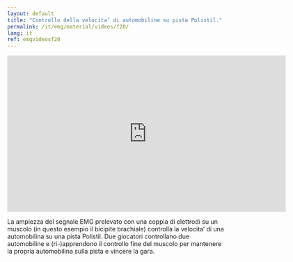 ```yaml
---
layout: default
title: "Controllo della velocita’ di automobiline su pista Polistil."
permalink: /it/emg/material/videos/f20/
lang: it
ref: emgvideosf20
---
```


<iframe width="640" height="360" src="https://www.youtube.com/embed/i8ibRXE8xVI?rel=0&loop=1&modestbranding=1&playlist=i8ibRXE8xVI" frameborder="0" gesture="media" allow="encrypted-media" allowfullscreen></iframe>

La ampiezza del segnale EMG prelevato con una coppia di elettrodi su un muscolo (in questo esempio il bicipite brachiale) controlla la velocita’ di una automobilina su una pista Polistil. Due giocatori controllano due automobiline e (ri-)apprendono il controllo fine del muscolo per mantenere la propria automobilina sulla pista e vincere la gara.